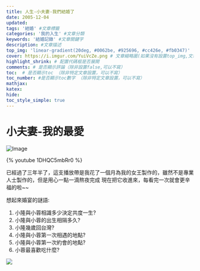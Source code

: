```yaml
---
title: 人生-小夫妻-我們結婚了
date: 2005-12-04
updated:
tags: '結婚' #文章標籤
categories: '我的入生' #文章分類
keywords: '結婚記錄' #文章關鍵字
description: #文章描述
top_img: 'linear-gradient(20deg, #0062be, #925696, #cc426e, #fb0347)'
cover: https://i.imgur.com/YuiVcZe.png # 文章縮略圖(如果沒有設置top_img,文章頁頂部將顯示縮略圖，可設為false/圖片地址/留空)
highlight_shrink: # 配置代碼框是否展開
comments: # 是否顯示評論（除非設置false,可以不寫）
toc:  # 是否顯示toc （除非特定文章設置，可以不寫）
toc_number: #是否顯示toc數字 （除非特定文章設置，可以不寫）
mathjax:
katex:
hide:
toc_style_simple: true
---
```


# 小夫妻-我的最愛

![Image](https://i.imgur.com/YuiVcZe.png)

{% youtube 1DHQC5mbRr0 %}

已經過了三年半了，這支播放帶是我花了一個月為我的女王製作的，雖然不是專業人士製作的，但是用心一點一滴熬夜完成 現在把它收進來，每看完一次就會更辛福的啦~~

想起來婚宴的謎語:
1. 小隆與小蓉相識多少決定共度一生?
2. 小隆與小蓉的出生相隔多久?
3. 小隆幾歲回台灣?
4. 小隆與小蓉第一次相遇的地點?
5. 小隆與小蓉第一次約會的地點?
6. 小蓉最喜歡吃什麼?

![](https://lh3.googleusercontent.com/3oCZyAtn840stRFw96C6ap7zRCrYzcpkAqMv3Q3EE_3bvo90OTCg8DzvPD7h51CClJ8u4pMfPNDmW-t-qib_WfV7MdClmI0rAtKws-EkvHAJtiJ1pwF1gXRjq-vGCI8LXb3-dVCV6PM=w1920-h1080)
